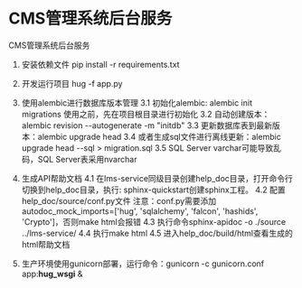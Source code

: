 # CMS管理系统后台服务
CMS管理系统后台服务

1. 安装依赖文件 pip install -r requirements.txt

2. 开发运行项目 hug -f app.py

3. 使用alembic进行数据库版本管理
3.1 初始化alembic: alembic init migrations 使用之前，先在项目根目录进行初始化
3.2 自动创建版本：alembic revision --autogenerate -m "initdb"
3.3 更新数据库表到最新版本：alembic upgrade head
3.4 或者生成sql文件进行离线更新：alembic upgrade head --sql > migration.sql
3.5 SQL Server varchar可能导致乱码，SQL Server表采用nvarchar

4. 生成API帮助文档
4.1 在lms-service同级目录创建help_doc目录，打开命令行切换到help_doc目录，执行: sphinx-quickstart创建sphinx工程。
4.2 配置help_doc/source/conf.py文件
注意：conf.py需要添加autodoc_mock_imports=['hug', 'sqlalchemy', 'falcon', 'hashids', 'Crypto']，否则make html会报错
4.3 执行命令sphinx-apidoc -o ./source ../lms-service/
4.4 执行make html
4.5 进入help_doc/build/html查看生成的html帮助文档

5. 生产环境使用gunicorn部署，运行命令：gunicorn -c gunicorn.conf app:__hug_wsgi__ & 
